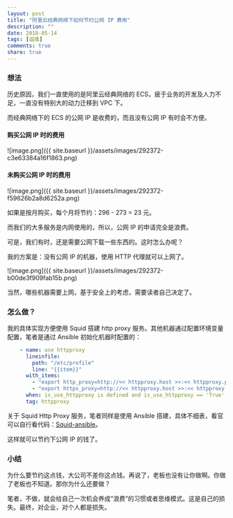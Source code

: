 ```yaml
---
layout: post
title: "阿里云经典网络下如何节约公网 IP 费用"
description: ""
date: 2018-05-14
tags: [运维]
comments: true
share: true
---
```


### 想法
历史原因，我们一直使用的是阿里云经典网络的 ECS，疲于业务的开发及人力不足，一直没有特别大的动力迁移到 VPC 下。

而经典网络下的 ECS 的公网 IP 是收费的，而且没有公网 IP 有时会不方便。

#### 购买公网 IP 时的费用
![image.png]({{ site.baseurl }}/assets/images/292372-c3e63384a16f1863.png)

#### 未购买公网 IP 时的费用

![image.png]({{ site.baseurl }}/assets/images/292372-f59626b2a8d6252a.png)


如果是按月购买，每个月将节约：296 - 273 = 23 元。

而我们的大多服务是内网使用的，所以，公网 IP 的申请完全是浪费。

可是，我们有时，还是需要公网下载一些东西的。这时怎么办呢？

我的方案是：没有公网 IP 的机器，使用 HTTP 代理就可以上网了。

![image.png]({{ site.baseurl }}/assets/images/292372-b00de3f909fab15b.png)

当然，哪些机器需要上网，基于安全上的考虑，需要读者自己决定了。

### 怎么做？
我的具体实现方便使用 Squid 搭建 http proxy 服务。其他机器通过配置环境变量配置，笔者是通过 Ansible 初始化机器时配置的：


```yaml
    - name: use httpproxy
      lineinfile:
        path: "/etc/profile"
        line: "{{item}}"
      with_items:
        - "export http_proxy=http://<< httpproxy.host >>:<< httpproxy.port >>/"
        - "export https_proxy=http://<< httpproxy.host >>:<< httpproxy.port >>/"
      when: is_use_httpproxy is defined and is_use_httpproxy == 'True'
      tag: httpproxy
```

关于 Squid Http Proxy 服务，笔者同样是使用 Ansible 搭建，具体不细表，看官可以自行看代码：[Squid-ansible](https://github.com/zacker330/squid-ansible)。

这样就可以节约下公网 IP 的钱了。

### 小结
为什么要节约这点钱，大公司不差你这点钱。再说了，老板也没有让你做啊。你做了老板也不知道。那你为什么还要做？

笔者，不做，就会给自己一次机会养成“浪费”的习惯或者思维模式。这是自己的损失。最终，对企业，对个人都是损失。
